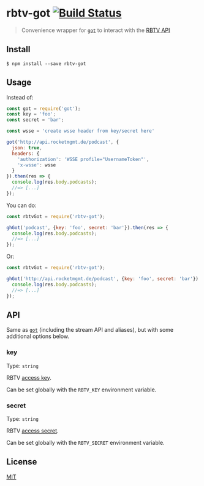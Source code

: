 # rbtv-got [![Build Status](https://api.travis-ci.org/DerTieran/rbtv-got.svg?branch=master)](https://travis-ci.org/DerTieran/rbtv-got)

> Convenience wrapper for [`got`](https://github.com/sindresorhus/got) to interact with the [RBTV API](https://dertieran.github.io/RocketBeansAPI/)

## Install

```
$ npm install --save rbtv-got
```

## Usage

Instead of:

```js
const got = require('got');
const key = 'foo';
const secret = 'bar';

const wsse = 'create wsse header from key/secret here'

got('http://api.rocketmgmt.de/podcast', {
  json: true,
  headers: {
    'authorization': 'WSSE profile="UsernameToken"',
    'x-wsse': wsse
  }
}).then(res => {
  console.log(res.body.podcasts);
  //=> [...]
});
```

You can do:

```js
const rbtvGot = require('rbtv-got');

ghGot('podcast', {key: 'foo', secret: 'bar'}).then(res => {
  console.log(res.body.podcasts);
  //=> [...]
});
```

Or:

```js
const rbtvGot = require('rbtv-got');

ghGot('http://api.rocketmgmt.de/podcast', {key: 'foo', secret: 'bar'}).then(res => {
  console.log(res.body.podcasts);
  //=> [...]
});
```


## API

Same as [`got`](https://github.com/sindresorhus/got) (including the stream API and aliases), but with some additional options below.

### key

Type: `string`

RBTV [access key](https://dertieran.github.io/RocketBeansAPI/#header-authorization).

Can be set globally with the `RBTV_KEY` environment variable.

### secret

Type: `string`

RBTV [access secret](https://dertieran.github.io/RocketBeansAPI/#header-authorization).

Can be set globally with the `RBTV_SECRET` environment variable.

## License

[MIT](https://github.com/DerTieran/rbtv-got/blob/master/license)
